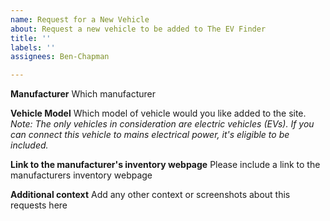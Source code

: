 ```yaml
---
name: Request for a New Vehicle
about: Request a new vehicle to be added to The EV Finder
title: ''
labels: ''
assignees: Ben-Chapman

---
```


**Manufacturer**
Which manufacturer

**Vehicle Model**
Which model of vehicle would you like added to the site.
*Note: The only vehicles in consideration are electric vehicles (EVs). If you can connect this vehicle to mains electrical power, it's eligible to be included.*

**Link to the manufacturer's inventory webpage**
Please include a link to the manufacturers inventory webpage

**Additional context**
Add any other context or screenshots about this requests here

